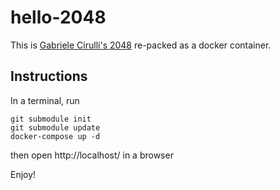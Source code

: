 # hello-2048

This is [Gabriele Cirulli's 2048](https://github.com/gabrielecirulli/2048) re-packed as a docker container.

## Instructions

In a terminal, run
```shell
git submodule init
git submodule update
docker-compose up -d
```

then open http://localhost/ in a browser

Enjoy!

